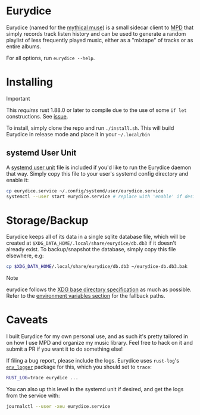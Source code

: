 # Eurydice
Eurydice (named for the [mythical muse](https://en.wikipedia.org/wiki/Eurydice)) is a
small sidecar client to [MPD](https://github.com/MusicPlayerDaemon/MPD) that simply
records track listen history and can be used to generate a random playlist of less
frequently played music, either as a "mixtape" of tracks or as entire albums. 

For all options, run `eurydice --help`.

# Installing
> [!important]
> This *requires* rust 1.88.0 or later to compile due to the use of some `if let`
> constructions. See [issue](https://github.com/rust-lang/rust/issues/53667).

To install, simply clone the repo and run `./install.sh`. This will build Eurydice in
release mode and place it in your `~/.local/bin`

## systemd User Unit
A [systemd user unit](https://wiki.archlinux.org/title/Systemd/User) file is included if
you'd like to run the Eurydice daemon that way. Simply copy this file to your user's
systemd config directory and enable it:

```sh
cp eurydice.service ~/.config/systemd/user/eurydice.service
systemctl --user start eurydice.service # replace with 'enable' if desired
```

# Storage/Backup
Eurydice keeps all of its data in a single sqlite database file, which will be created at
`$XDG_DATA_HOME/.local/share/eurydice/db.db3` if it doesn't already exist. To
backup/snapshot the database, simply copy this file elsewhere, e.g:

```sh
cp $XDG_DATA_HOME/.local/share/eurydice/db.db3 ~/eurydice-db.db3.bak
```

> [!note]
> eurydice follows the [XDG base directory specification](https://specifications.freedesktop.org/basedir-spec/latest/)
> as much as possible. Refer to the [environment variables section](https://specifications.freedesktop.org/basedir-spec/latest/#variables)
> for the fallback paths.

# Caveats
I built Eurydice for my own personal use, and as such it's pretty tailored in on how I use
MPD and organize my music library. Feel free to hack on it and submit a PR if you want it
to do something else!

If filing a bug report, please include the logs. Eurydice uses `rust-log`'s
[`env_logger`](https://github.com/rust-cli/env_logger) package for this, which you should
set to `trace`:

```sh
RUST_LOG=trace eurydice ...
```

You can also up this level in the systemd unit if desired, and get the logs from the
service with:

```sh
journalctl --user -xeu eurydice.service
```
